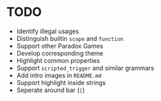# TODO

- Identify illegal usages
- Distinguish builtin `scope` and `function`
- Support other Paradox Games
- Develop corresponding theme
- Highlight common properties
- Support `scripted_trigger` and similar grammars
- Add intro images in `README.md`
- Support highlight inside strings
- Seperate around bar (`|`)
